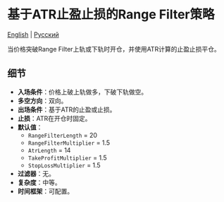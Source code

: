 # 基于ATR止盈止损的Range Filter策略
[English](README.md) | [Русский](README_ru.md)

当价格突破Range Filter上轨或下轨时开仓，并使用ATR计算的止盈止损平仓。

## 细节

- **入场条件**：价格上破上轨做多，下破下轨做空。
- **多空方向**：双向。
- **出场条件**：基于ATR的止盈或止损。
- **止损**：ATR在开仓时固定。
- **默认值**：
  - `RangeFilterLength` = 20
  - `RangeFilterMultiplier` = 1.5
  - `AtrLength` = 14
  - `TakeProfitMultiplier` = 1.5
  - `StopLossMultiplier` = 1.5
- **过滤器**：无。
- **复杂度**：中等。
- **时间框架**：可配置。
